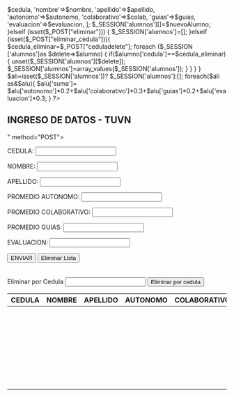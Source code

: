 <?php 
session_start();
if ($_SERVER["REQUEST_METHOD"]=="POST") {
    if (isset($_POST["enviar"])) {
        $cedula=$_POST["cedula"];
        $nombre=$_POST["nombre"];
        $apellido=$_POST["apellido"];
        $autonomo=$_POST["autonomo"];
        $colab=$_POST["colab"];
        $guias=$_POST["guias"];
        $evaluacion=$_POST["eval"];

$nuevoAlumno=[
'cedula'=>$cedula,
'nombre'=>$nombre,
'apellido'=>$apellido,
'autonomo'=>$autonomo,
'colaborativo'=>$colab,
'guias'=>$guias,
'evaluacion'=>$evaluacion,
        ];
        $_SESSION['alumnos'][]=$nuevoAlumno;
    }elseif (isset($_POST["eliminar"])) {
        $_SESSION['alumnos']=[];
    }elseif (isset($_POST["eliminar_cedula"])){


$cedula_eliminar=$_POST["ceduladelete"];

foreach ($_SESSION ['alumnos']as $delete=>$alumno) {
if($alumno['cedula']==$cedula_eliminar){

unset($_SESSION['alumnos'][$delete]);
$_SESSION['alumnos']=array_values($_SESSION['alumnos']);

}

}
    }
}

$ali=isset($_SESSION['alumnos'])? $_SESSION['alumnos']:[];

foreach($ali as&$alu){
$alu['suma']= $alu['autonomo']*0.2+$alu['colaborativo']*0.3+$alu['guias']*0.2+$alu['evaluacion']*0.3;

}
?>

<!DOCTYPE html>
<html lang="en">
<head>
    <meta charset="UTF-8">
    <link rel="stylesheet" href="style.css">
    <meta name="viewport" content="width=device-width, initial-scale=1.0">
    <title>Registro Notas</title>
</head>
<body>
    <h2>INGRESO DE DATOS - TUVN</h2>
    <form action="<?php echo htmlspecialchars ($_SERVER["PHP_SELF"]);?>" method="POST"> 
   
<label for="">CEDULA:</label>
<input type="number" name="cedula" require>
<br>

<label for="">NOMBRE:</label>
<input type="text" name="nombre" require>
<br>

<label for="">APELLIDO:</label>
<input type="text" name="apellido" require>
<br>

<label for="">PROMEDIO AUTONOMO:</label>
<input type="number" name="autonomo" require>
<br>

<label for="">PROMEDIO COLABORATIVO:</label>
<input type="number" name="colab" require>
<br>

<label for="">PROMEDIO GUIAS:</label>
<input type="number" name="guias" require>
<br>

<label for="">EVALUACION:</label>
<input type="number" name="eval" require>
<br>

<button type="submit" name="enviar">ENVIAR</button>
<button type="submit" name="eliminar">Eliminar Lista</button>
<br>
<br>
<br>
<label for="">Eliminar por Cedula</label>
<input type="number" name="ceduladelete">
<button type="submit" name="eliminar_cedula">Eliminar por cedula</button>
</form>

<table>
    <thead>
        <tr>
            <th>CEDULA</th>
            <th>NOMBRE</th>
            <th>APELLIDO</th>
            <th>AUTONOMO</th>
            <th>COLABORATIVO</th>
            <th>GUIAS</th>
            <th>EVALUACIONES</th>
            <th>PROMEDIO</th>
            <th>ESTADO</th>
        </tr>
    </thead>
<tbody>
<?php foreach ($ali as $alu): ?>
<tr>

<td><?php echo $alu['cedula'] ?> </td>
<td><?php echo $alu['nombre'] ?> </td>
<td><?php echo $alu['apellido'] ?> </td>
<td><?php echo $alu['autonomo'] ?> </td>
<td><?php echo $alu['colaborativo'] ?> </td>
<td><?php echo $alu['guias'] ?> </td>
<td><?php echo $alu['evaluacion'] ?> </td>
<td><?php echo $alu['suma'] ?> </td>
<td><?php  if ($alu['suma']>7) {
    echo "Aprobado";

}else{

echo "Reprobado";

}?> </td>

</tr>
<?php endforeach; ?>
</tbody>

</tbody>

</table>
</body>
</html>
